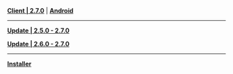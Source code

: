**[Client | 2.7.0](https://autopatchcn.yuanshen.com/client_app/download/pc_zip/20220510122739_htkJy9BIys9tCMHu/YuanShen_2.7.0.zip)** | **[Android](https://autopatchcn.yuanshen.com/client_app/download/Android/20220516191350_a8NUjZ1Vie2blUVC/mihoyo/yuanshen_2.7.0.apk)**

---

**[Update | 2.5.0 - 2.7.0](https://autopatchcn.yuanshen.com/client_app/update/hk4e_cn/18/game_2.5.0_2.7.0_hdiff_gctEXCzIRUjLFMNl.zip)**

**[Update | 2.6.0 - 2.7.0](https://autopatchcn.yuanshen.com/client_app/update/hk4e_cn/18/game_2.6.0_2.7.0_hdiff_dsyhYJaEwc1SNe3p.zip)**

---

**[Installer](https://autopatchcn.yuanshen.com/client_app/download/launcher/20220516190946_RInG4BRNRU698Mxo/mihoyo/yuanshen_setup_20220426165919.exe)**
